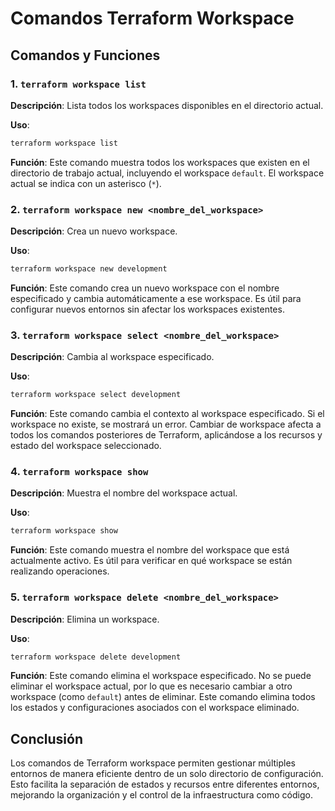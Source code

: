 # Comandos Terraform Workspace

## Comandos y Funciones

### 1. `terraform workspace list`

**Descripción**: Lista todos los workspaces disponibles en el directorio actual.

**Uso**:

```bash
terraform workspace list
```

**Función**: Este comando muestra todos los workspaces que existen en el directorio de trabajo actual, incluyendo el workspace `default`. El workspace actual se indica con un asterisco (`*`).

### 2. `terraform workspace new <nombre_del_workspace>`

**Descripción**: Crea un nuevo workspace.

**Uso**:

```bash
terraform workspace new development
```

**Función**: Este comando crea un nuevo workspace con el nombre especificado y cambia automáticamente a ese workspace. Es útil para configurar nuevos entornos sin afectar los workspaces existentes.

### 3. `terraform workspace select <nombre_del_workspace>`

**Descripción**: Cambia al workspace especificado.

**Uso**:

```bash
terraform workspace select development
```

**Función**: Este comando cambia el contexto al workspace especificado. Si el workspace no existe, se mostrará un error. Cambiar de workspace afecta a todos los comandos posteriores de Terraform, aplicándose a los recursos y estado del workspace seleccionado.

### 4. `terraform workspace show`

**Descripción**: Muestra el nombre del workspace actual.

**Uso**:

```bash
terraform workspace show
```

**Función**: Este comando muestra el nombre del workspace que está actualmente activo. Es útil para verificar en qué workspace se están realizando operaciones.

### 5. `terraform workspace delete <nombre_del_workspace>`

**Descripción**: Elimina un workspace.

**Uso**:

```bash
terraform workspace delete development
```

**Función**: Este comando elimina el workspace especificado. No se puede eliminar el workspace actual, por lo que es necesario cambiar a otro workspace (como `default`) antes de eliminar. Este comando elimina todos los estados y configuraciones asociados con el workspace eliminado.


## Conclusión

Los comandos de Terraform workspace permiten gestionar múltiples entornos de manera eficiente dentro de un solo directorio de configuración. Esto facilita la separación de estados y recursos entre diferentes entornos, mejorando la organización y el control de la infraestructura como código.
